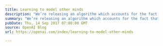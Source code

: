 ```yaml
---
title: Learning to model other minds
description: "We’re releasing an algorithm which accounts for the fact that other agents are learning too, and discovers self-interested yet collaborative strategies like tit-for-tat in the iterated prisoner’s dilemma. This algorithm, Learning with Opponent-Learning Awareness (LOLA), is a small step towards agents that model other minds."
summary: "We’re releasing an algorithm which accounts for the fact that other agents are learning too, and discovers self-interested yet collaborative strategies like tit-for-tat in the iterated prisoner’s dilemma. This algorithm, Learning with Opponent-Learning Awareness (LOLA), is a small step towards agents that model other minds."
pubDate: Thu, 14 Sep 2017 07:00:00 GMT
source: OpenAI Blog
url: https://openai.com/index/learning-to-model-other-minds

---
```


